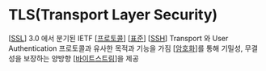 # TLS(Transport Layer Security)

[[SSL]] 3.0 에서 분기된 IETF [[프로토콜]] [[표준]]
[[SSH]] Transport 와 User Authentication 프로토콜과 유사한 목적과 기능을 가짐
[[암호화]]를 통해 기밀성, 무결성을 보장하는 양방향 [[바이트스트림]]을 제공

[//begin]: # "Autogenerated link references for markdown compatibility"
[SSL]: SSL.md "SSL(Secure Sockets Layer)"
[프로토콜]: 프로토콜.md "프로토콜"
[표준]: 표준.md "표준"
[SSH]: SSH.md "SSH(Secure Shell)"
[암호화]: 암호화.md "암호화"
[바이트스트림]: 바이트스트림.md "바이트스트림"
[//end]: # "Autogenerated link references"